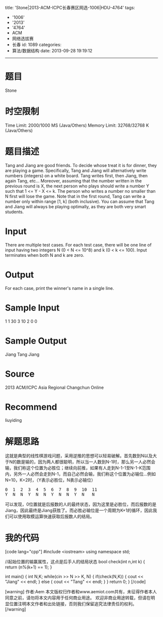 title: 'Stone|2013-ACM-ICPC长春赛区网选-1006|HDU-4764'
tags:
  - '1006'
  - '2013'
  - '4764'
  - ACM
  - 网络选拔赛
  - 长春
id: 1089
categories:
  - 算法/数据结构
date: 2013-09-28 19:19:12
---

# 题目

Stone

# 时空限制

Time Limit: 2000/1000 MS (Java/Others)    Memory Limit: 32768/32768 K (Java/Others)

# 题目描述

Tang and Jiang are good friends. To decide whose treat it is for dinner, they are playing a game. Specifically, Tang and Jiang will alternatively write numbers (integers) on a white board. Tang writes first, then Jiang, then again Tang, etc... Moreover, assuming that the number written in the previous round is X, the next person who plays should write a number Y such that 1 <= Y - X <= k. The person who writes a number no smaller than N first will lose the game. Note that in the first round, Tang can write a number only within range [1, k] (both inclusive). You can assume that Tang and Jiang will always be playing optimally, as they are both very smart students.

# Input

There are multiple test cases. For each test case, there will be one line of input having two integers N (0 < N <= 10^8) and k (0 < k <= 100). Input terminates when both N and k are zero.

# Output

For each case, print the winner's name in a single line.

# Sample Input

1 1
30 3
10 2
0 0

# Sample Output

Jiang
Tang
Jiang

# Source

2013 ACM/ICPC Asia Regional Changchun Online  

# Recommend

liuyiding

# 解题思路

这就是典型的线性棋游戏问题，采用逆推的思想可以轻易破解。首先数到N以及大于N的数是输的，因为两人都很聪明，所以当一人数到N-1时，那么另一人必然会输，我们称这个位置为必胜位；继续向前推，如果有人走到N-1-1至N-1-K范围内，另外一人必然会走到N-1，而自己必然会输，我们称这个位置为必输位...例如N=10，K=2时，（Y表示必胜位，N表示必输位）
<pre>
0  1  2  3  4  5  6  7  8  9  10  11
Y  N  N  Y  N  N  Y  N  N  Y  N   N  
</pre>
可以发现，0位置就是后报数的人的最终状态，因为这里是必胜位，而后报数的是Jiang，因此最终是Jiang获胜了。而必胜必输位是一个周期为K+1的循环，因此我们可以使用取模运算快速获取后报数人的结局。

# 我的代码

[code lang="cpp"]
#include &lt;iostream&gt;
using namespace std;

//起始位置的输赢属性，这点是后手人的结局状态
bool check(int n,int k)
{
	return (n%(k+1) == 1);
}

int main()
{
	int N,K;
	while(cin &gt;&gt; N &gt;&gt; K, N)
	{
		if(check(N,K))
		{
			cout &lt;&lt; &quot;Jiang&quot; &lt;&lt; endl;
		}
		else
		{
			cout &lt;&lt; &quot;Tang&quot; &lt;&lt; endl;
		}
	}
	return 0;
}
[/code]

[warning]
作者:Aem
本文版权归作者和www.aemiot.com共有，未征得作者本人同意之前，请勿将本文内容用于任何商业用途。 欢迎非商业用途转载，但请在明显位置注明本文作者和出处链接，否则我们保留追究法律责任的权利。
[/warning]